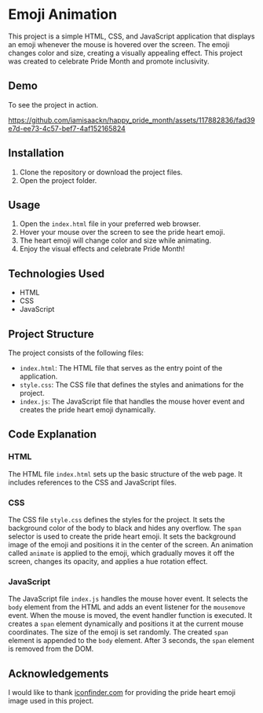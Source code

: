# Emoji Animation

This project is a simple HTML, CSS, and JavaScript application that displays an emoji whenever the mouse is hovered over the screen. The emoji changes color and size, creating a visually appealing effect. This project was created to celebrate Pride Month and promote inclusivity.

## Demo

To see the project in action.

https://github.com/iamisaackn/happy_pride_month/assets/117882836/fad39e7d-ee73-4c57-bef7-4af152165824

## Installation

1. Clone the repository or download the project files.
2. Open the project folder.

## Usage

1. Open the `index.html` file in your preferred web browser.
2. Hover your mouse over the screen to see the pride heart emoji.
3. The heart emoji will change color and size while animating.
4. Enjoy the visual effects and celebrate Pride Month!

## Technologies Used

- HTML
- CSS
- JavaScript

## Project Structure

The project consists of the following files:

- `index.html`: The HTML file that serves as the entry point of the application.
- `style.css`: The CSS file that defines the styles and animations for the project.
- `index.js`: The JavaScript file that handles the mouse hover event and creates the pride heart emoji dynamically.

## Code Explanation

### HTML

The HTML file `index.html` sets up the basic structure of the web page. It includes references to the CSS and JavaScript files.

### CSS

The CSS file `style.css` defines the styles for the project. It sets the background color of the body to black and hides any overflow. The `span` selector is used to create the pride heart emoji. It sets the background image of the emoji and positions it in the center of the screen. An animation called `animate` is applied to the emoji, which gradually moves it off the screen, changes its opacity, and applies a hue rotation effect.

### JavaScript

The JavaScript file `index.js` handles the mouse hover event. It selects the `body` element from the HTML and adds an event listener for the `mousemove` event. When the mouse is moved, the event handler function is executed. It creates a `span` element dynamically and positions it at the current mouse coordinates. The size of the emoji is set randomly. The created `span` element is appended to the `body` element. After 3 seconds, the `span` element is removed from the DOM.

## Acknowledgements

I would like to thank [iconfinder.com](https://www.iconfinder.com/) for providing the pride heart emoji image used in this project.

